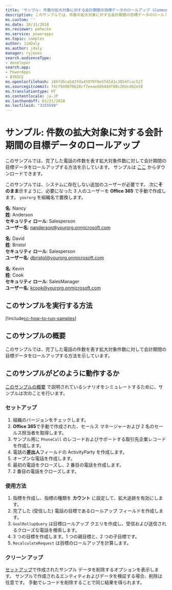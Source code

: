 ```yaml
---
title: 'サンプル: 件数の拡大対象に対する会計期間の目標データのロールアップ (Common Data Service) | Microsoft Docs'
description: このサンプルでは、件数の拡大対象に対する会計期間の目標データのロールアップ方法を示します。
ms.custom: ''
ms.date: 10/31/2018
ms.reviewer: pehecke
ms.service: powerapps
ms.topic: samples
author: JimDaly
ms.author: jdaly
manager: ryjones
search.audienceType:
- developer
search.app:
- PowerApps
- D365CE
ms.openlocfilehash: 186fd5ca543fda45970f0e5fd141c3854fcac52f
ms.sourcegitcommit: f4cf849070628cf7eeaed6b4d4f08c20dcd02e58
ms.translationtype: HT
ms.contentlocale: ja-JP
ms.lasthandoff: 03/21/2020
ms.locfileid: "3155599"
---
```

# <a name="sample-rollup-goal-data-for-a-fiscal-period-against-the-stretch-target-count"></a>サンプル: 件数の拡大対象に対する会計期間の目標データのロールアップ

<!-- https://docs.microsoft.com/dynamics365/customer-engagement/developer/sample-rollup-goal-data-fiscal-period-stretch-target-count -->

このサンプルでは、完了した電話の件数を表す拡大対象件数に対して会計期間の目標データをロールアップする方法を示しています。 サンプルは [ここ](https://github.com/Microsoft/PowerApps-Samples/tree/master/cds/orgsvc/C%23/GoalDataForFiscalYear) からダウンロードできます。

このサンプルでは、システムに存在しない追加のユーザーが必要です。 次に**そのまま**示すように、必要になった 3 人のユーザーを **Office 365** で手動で作成します。 `yourorg` を組織名で置換します。

**名**: Nancy<br/>
**姓**: Anderson<br/>
**セキュリティ ロール**: Salesperson<br/>
**ユーザー名**: nanderson@yourorg.onmicrosoft.com<br/>

**名**: David<br/>
**姓**: Bristol<br/>
**セキュリティ ロール**: Salesperson<br/>
**ユーザー名**: dbristol@yourorg.onmicrosoft.com<br/>

**名**: Kevin<br/>
**姓**: Cook<br/>
**セキュリティ ロール**: SalesManager<br/>
**ユーザー名**: kcook@yourorg.onmicrosoft.com<br/>

## <a name="how-to-run-this-sample"></a>このサンプルを実行する方法

[!include[cc-how-to-run-samples](../../includes/cc-how-to-run-samples.md)]

## <a name="what-this-sample-does"></a>このサンプルの概要

このサンプルでは、完了した電話の件数を表す拡大対象件数に対して会計期間の目標データをロールアップする方法を示しています。

## <a name="how-this-sample-works"></a>このサンプルがどのように動作するか

[このサンプルの概要](#what-this-sample-does) で説明されているシナリオをシミュレートするために、サンプルは次のことを行います。

### <a name="setup"></a>セットアップ

1. 組織のバージョンをチェックします。
2. **Office 365**で手動で作成された、セールス マネージャーおよび 2 名のセールス担当者を取得します。
3. サンプル用に `PhoneCall` のレコードおよびサポートする取引先企業レコードを作成します。
4. 電話の**差出人**フィールドの ActivityParty を作成します。
5. オープンな電話を作成します。
6. 最初の電話をクローズし、2 番目の電話を作成します。
7. 2 番目の電話をクローズします。

### <a name="demonstrate"></a>使用方法

1. 指標を作成し、指標の種類を **カウント** に設定して、拡大追跡を有効にします。
2. 完了した (受信した) 電話の目標であるロールアップ フィールドを作成します。
3. `GoalRollupQuery` は目標ロールアップ クエリを作成し、受信および送信されるクローズな電話を検索します。 
4. 3 つの目標を作成します。1 つの親目標と、2 つの子目標です。
5. `RecalculateRequest` は目標のロールアップを計算します。 

### <a name="clean-up"></a>クリーン アップ

[セットアップ](#setup)で作成されたサンプル データを削除するオプションを表示します。 サンプルで作成されるエンティティおよびデータを検証する場合、削除は任意です。 手動でレコードを削除することで同じ結果を得られます。
